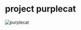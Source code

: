 # project purplecat
 
![purplecat](https://github.com/jeffmacdonald7/purplecat/assets/38753410/496f6d68-cc5d-45fb-8c33-89c7d08a30ad=250x250)
